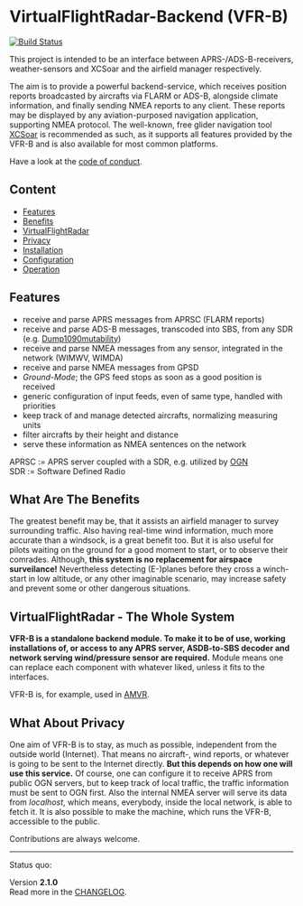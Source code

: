 # VirtualFlightRadar-Backend (VFR-B)

[![Build Status](https://travis-ci.org/Jarthianur/VirtualFlightRadar-Backend.svg?branch=master)](https://travis-ci.org/Jarthianur/VirtualFlightRadar-Backend)

This project is intended to be an interface between APRS-/ADS-B-receivers, weather-sensors and XCSoar and the airfield manager respectively.

The aim is to provide a powerful backend-service, which receives position reports broadcasted by aircrafts via FLARM or ADS-B, alongside climate information,
and finally sending NMEA reports to any client. These reports may be displayed by any aviation-purposed navigation application, supporting NMEA protocol.
The well-known, free glider navigation tool [XCSoar](https://www.xcsoar.org/) is recommended as such, as it supports all features provided by the VFR-B
and is also available for most common platforms.

Have a look at the [code of conduct](CODE-OF-CONDUCT.html).

## Content

+ [Features](#features)
+ [Benefits](#what-are-the-benefits)
+ [VirtualFlightRadar](#virtualflightradar---the-whole-system)
+ [Privacy](#what-about-privacy)
+ [Installation](installation.html)
+ [Configuration](configuration.html)
+ [Operation](operation.html)

## Features

+ receive and parse APRS messages from APRSC (FLARM reports)
+ receive and parse ADS-B messages, transcoded into SBS, from any SDR (e.g. [Dump1090mutability](https://github.com/mutability/dump1090))
+ receive and parse NMEA messages from any sensor, integrated in the network (WIMWV, WIMDA)
+ receive and parse NMEA messages from GPSD
+ *Ground-Mode*; the GPS feed stops as soon as a good position is received
+ generic configuration of input feeds, even of same type, handled with priorities
+ keep track of and manage detected aircrafts, normalizing measuring units
+ filter aircrafts by their height and distance
+ serve these information as NMEA sentences on the network

APRSC := APRS server coupled with a SDR, e.g. utilized by [OGN](http://wiki.glidernet.org/ "Open Glider Network")  
SDR := Software Defined Radio

## What Are The Benefits

The greatest benefit may be, that it assists an airfield manager to survey surrounding traffic.
Also having real-time wind information, much more accurate than a windsock, is a great benefit too.
But it is also useful for pilots waiting on the ground for a good moment to start, or to observe their comrades.
Although, **this system is no replacement for airspace surveilance!**
Nevertheless detecting (E-)planes before they cross a winch-start in low altitude, or any other imaginable scenario,
may increase safety and prevent some or other dangerous situations.

## VirtualFlightRadar - The Whole System

**VFR-B is a standalone backend module. To make it to be of use, working installations of, or access to any APRS server,
ASDB-to-SBS decoder and network serving wind/pressure sensor are required.**
Module means one can replace each component with whatever liked, unless it fits to the interfaces.

VFR-B is, for example, used in [AMVR](https://github.com/rueckwaertsflieger/AMVR).

## What About Privacy

One aim of VFR-B is to stay, as much as possible, independent from the outside world (Internet).
That means no aircraft-, wind reports, or whatever is going to be sent to the Internet directly.
**But this depends on how one will use this service.**
Of course, one can configure it to receive APRS from public OGN servers,
but to keep track of local traffic, the traffic information must be sent to OGN first.
Also the internal NMEA server will serve its data from *localhost*, which means, everybody, inside the local network,
is able to fetch it.
It is also possible to make the machine, which runs the VFR-B, accessible to the public.

Contributions are always welcome.

---
Status quo:

Version **2.1.0**  
Read more in the [CHANGELOG](CHANGELOG.html).
